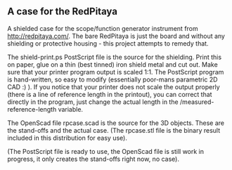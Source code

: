 A case for the RedPitaya
------------------------

A shielded case for the scope/function generator instrument from
http://redpitaya.com/.
The bare RedPitaya is just the board and without any shielding or protective
housing - this project attempts to remedy that.

The shield-print.ps PostScript file is the source for the shielding.
Print this on paper, glue on a thin (best tinned) iron shield metal and cut out.
Make sure that your printer program output is scaled 1:1.
The PostScript program is hand-written, so easy to modify (essentially
poor-mans parametric 2D CAD :) ).
If you notice that your printer does not scale the output properly (there is
a line of reference length in the printout), you can correct that directly in the
program, just change the actual length in the /measured-reference-length
variable.

The OpenScad file rpcase.scad is the source for the 3D objects. These are the
stand-offs and the actual case.
(The rpcase.stl file is the binary result included in this distribution for
easy use).

(The PostScript file is ready to use, the OpenScad file is still work in
progress, it only creates the stand-offs right now, no case).
